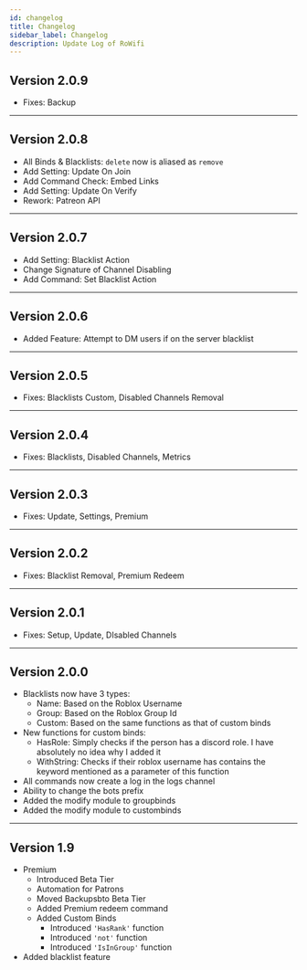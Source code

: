 ```yaml
---
id: changelog
title: Changelog
sidebar_label: Changelog
description: Update Log of RoWifi
---
```


## Version 2.0.9

- Fixes: Backup
___

## Version 2.0.8

- All Binds & Blacklists: `delete` now is aliased as `remove`
- Add Setting: Update On Join
- Add Command Check: Embed Links
- Add Setting: Update On Verify 
- Rework: Patreon API 
___

## Version 2.0.7

- Add Setting: Blacklist Action
- Change Signature of Channel Disabling
- Add Command: Set Blacklist Action
___

## Version 2.0.6

- Added Feature: Attempt to DM users if on the server blacklist
___

## Version 2.0.5

- Fixes: Blacklists Custom, Disabled Channels Removal
___

## Version 2.0.4

- Fixes: Blacklists, Disabled Channels, Metrics
___

## Version 2.0.3

- Fixes: Update, Settings, Premium
___

## Version 2.0.2

- Fixes: Blacklist Removal, Premium Redeem
___

## Version 2.0.1

- Fixes: Setup, Update, DIsabled Channels
___

## Version 2.0.0

- Blacklists now have 3 types:
   - Name: Based on the Roblox Username
   - Group: Based on the Roblox Group Id
   - Custom: Based on the same functions as that of custom binds
- New functions for custom binds:
   - HasRole: Simply checks if the person has a discord role. I have absolutely no idea why I added it
   - WithString: Checks if their roblox username has contains the keyword mentioned as a parameter of this function
- All commands now create a log in the logs channel
- Ability to change the bots prefix
- Added the modify module to groupbinds
- Added the modify module to custombinds
___

## Version 1.9

- Premium 
   - Introduced Beta Tier
   - Automation for Patrons
   - Moved Backupsbto Beta Tier
   - Added Premium redeem command
   - Added Custom Binds
      - Introduced `'HasRank'` function
      - Introduced `'not'` function
      - Introduced `'IsInGroup'` function
- Added blacklist feature
